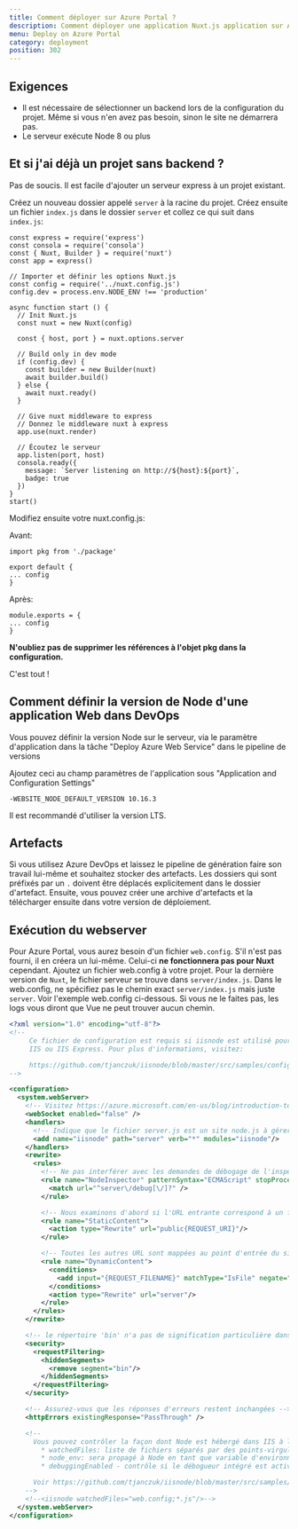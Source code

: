 ```yaml
---
title: Comment déployer sur Azure Portal ?
description: Comment déployer une application Nuxt.js application sur Azure Portal ?
menu: Deploy on Azure Portal
category: deployment
position: 302
---
```


## Exigences

- Il est nécessaire de sélectionner un backend lors de la configuration du projet. Même si vous n'en avez pas besoin, sinon le site ne démarrera pas.
- Le serveur exécute Node 8 ou plus

## Et si j'ai déjà un projet sans backend ?

Pas de soucis. Il est facile d'ajouter un serveur express à un projet existant.

Créez un nouveau dossier appelé `server` à la racine du projet. Créez ensuite un fichier `index.js` dans le dossier `server` et collez ce qui suit dans `index.js`:

```
const express = require('express')
const consola = require('consola')
const { Nuxt, Builder } = require('nuxt')
const app = express()

// Importer et définir les options Nuxt.js
const config = require('../nuxt.config.js')
config.dev = process.env.NODE_ENV !== 'production'

async function start () {
  // Init Nuxt.js
  const nuxt = new Nuxt(config)

  const { host, port } = nuxt.options.server

  // Build only in dev mode
  if (config.dev) {
    const builder = new Builder(nuxt)
    await builder.build()
  } else {
    await nuxt.ready()
  }

  // Give nuxt middleware to express
  // Donnez le middleware nuxt à express
  app.use(nuxt.render)

  // Écoutez le serveur
  app.listen(port, host)
  consola.ready({
    message: `Server listening on http://${host}:${port}`,
    badge: true
  })
}
start()
```

Modifiez ensuite votre nuxt.config.js:

Avant:

```
import pkg from './package'

export default {
... config
}
```

Après:

```
module.exports = {
... config
}

```

**N'oubliez pas de supprimer les références à l'objet pkg dans la configuration.**

C'est tout !

## Comment définir la version de Node d'une application Web dans DevOps

Vous pouvez définir la version Node sur le serveur, via le paramètre d'application dans la tâche "Deploy Azure Web Service" dans le pipeline de versions

Ajoutez ceci au champ paramètres de l'application sous "Application and Configuration Settings"

```
-WEBSITE_NODE_DEFAULT_VERSION 10.16.3
```

Il est recommandé d'utiliser la version LTS.

## Artefacts

Si vous utilisez Azure DevOps et laissez le pipeline de génération faire son travail lui-même et souhaitez stocker des artefacts. Les dossiers qui sont préfixés par un `.` doivent être déplacés explicitement dans le dossier d'artefact. Ensuite, vous pouvez créer une archive d'artefacts et la télécharger ensuite dans votre version de déploiement.

## Exécution du webserver

Pour Azure Portal, vous aurez besoin d'un fichier `web.config`. S'il n'est pas fourni, il en créera un lui-même. Celui-ci **ne fonctionnera pas pour Nuxt** cependant. Ajoutez un fichier web.config à votre projet. Pour la dernière version de `Nuxt`, le fichier serveur se trouve dans `server/index.js`. Dans le web.config, ne spécifiez pas le chemin exact `server/index.js` mais juste `server`. Voir l'exemple web.config ci-dessous. Si vous ne le faites pas, les logs vous diront que Vue ne peut trouver aucun chemin.

```xml
<?xml version="1.0" encoding="utf-8"?>
<!--
     Ce fichier de configuration est requis si iisnode est utilisé pour exécuter des processus node derrière
     IIS ou IIS Express. Pour plus d'informations, visitez:

     https://github.com/tjanczuk/iisnode/blob/master/src/samples/configuration/web.config
-->

<configuration>
  <system.webServer>
    <!-- Visitez https://azure.microsoft.com/en-us/blog/introduction-to-websockets-on-windows-azure-web-sites/ pour plus d'informations sur le support WebSocket -->
    <webSocket enabled="false" />
    <handlers>
      <!-- Indique que le fichier server.js est un site node.js à gérer par le module iisnode -->
      <add name="iisnode" path="server" verb="*" modules="iisnode"/>
    </handlers>
    <rewrite>
      <rules>
        <!-- Ne pas interférer avec les demandes de débogage de l'inspecteur de node -->
        <rule name="NodeInspector" patternSyntax="ECMAScript" stopProcessing="true">
          <match url="^server\/debug[\/]?" />
        </rule>

        <!-- Nous examinons d'abord si l'URL entrante correspond à un fichier physique dans le dossier /public -->
        <rule name="StaticContent">
          <action type="Rewrite" url="public{REQUEST_URI}"/>
        </rule>

        <!-- Toutes les autres URL sont mappées au point d'entrée du site node.js -->
        <rule name="DynamicContent">
          <conditions>
            <add input="{REQUEST_FILENAME}" matchType="IsFile" negate="True"/>
          </conditions>
          <action type="Rewrite" url="server"/>
        </rule>
      </rules>
    </rewrite>

    <!-- le répertoire 'bin' n'a pas de signification particulière dans node.js et des applications peuvent y être placées -->
    <security>
      <requestFiltering>
        <hiddenSegments>
          <remove segment="bin"/>
        </hiddenSegments>
      </requestFiltering>
    </security>

    <!-- Assurez-vous que les réponses d'erreurs restent inchangées -->
    <httpErrors existingResponse="PassThrough" />

    <!--
      Vous pouvez contrôler la façon dont Node est hébergé dans IIS à l'aide des options suivantes:
        * watchedFiles: liste de fichiers séparés par des points-virgules qui seront surveillés pour les modifications de redémarrage du serveur
        * node_env: sera propagé à Node en tant que variable d'environnement NODE_ENV
        * debuggingEnabled - contrôle si le débogueur intégré est activé

      Voir https://github.com/tjanczuk/iisnode/blob/master/src/samples/configuration/web.config pour une liste complète des options
    -->
    <!--<iisnode watchedFiles="web.config;*.js"/>-->
  </system.webServer>
</configuration>
```
